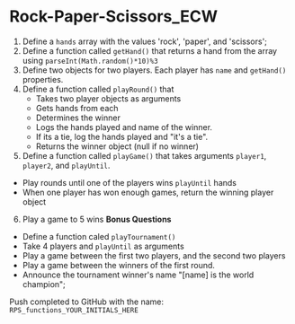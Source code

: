 # Rock-Paper-Scissors_ECW

1. Define a `hands` array with the values 'rock', 'paper', and 'scissors';
2. Define a function called `getHand()` that returns a hand from the array using `parseInt(Math.random()*10)%3`
3. Define two objects for two players. Each player has `name` and `getHand()` properties.
4. Define a function called `playRound()` that
   - Takes two player objects as arguments
   - Gets hands from each
   - Determines the winner
   - Logs the hands played and name of the winner.
   - If its a tie, log the hands played and "it's a tie".
   - Returns the winner object (null if no winner)
5. Define a function called `playGame()` that takes arguments `player1`, `player2`, and `playUntil`.
 - Play rounds until one of the players wins `playUntil` hands
 - When one player has won enough games, return the winning player object
6. Play a game to 5 wins
**Bonus Questions**
- Define a function caled `playTournament()`
 - Take 4 players and `playUntil` as arguments
 - Play a game between the first two players, and the second two players
 - Play a game between the winners of the first round.
 - Announce the tournament winner's name "[name] is the world champion";
 
Push completed to GitHub with the name: `RPS_functions_YOUR_INITIALS_HERE`

